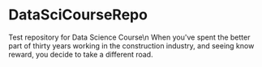 # DataSciCourseRepo

Test repository for Data Science Course\n
When you've spent the better part of thirty years working in the construction industry, and seeing know reward, you decide to take a different road.

